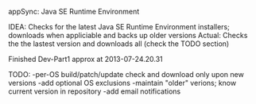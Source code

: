 appSync: Java SE Runtime Environment

IDEA: Checks for the latest Java SE Runtime Environment installers; downloads when appliciable and backs up older versions
Actual: Checks the the lastest version and downloads all (check the TODO section)

Finished Dev-Part1 approx at 2013-07-24.20.31

TODO: 
-per-OS build/patch/update check and download only upon new versions
-add optional OS exclusions
-maintain "older" verions; know current version in repository
-add email notifications

